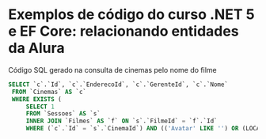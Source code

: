 # Exemplos de código do curso .NET 5 e EF Core: relacionando entidades da Alura

Código SQL gerado na consulta de cinemas pelo nome do filme

```sql
SELECT `c`.`Id`, `c`.`EnderecoId`, `c`.`GerenteId`, `c`.`Nome`
 FROM `Cinemas` AS `c`
 WHERE EXISTS (
     SELECT 1
     FROM `Sessoes` AS `s`
     INNER JOIN `Filmes` AS `f` ON `s`.`FilmeId` = `f`.`Id`
     WHERE (`c`.`Id` = `s`.`CinemaId`) AND (('Avatar' LIKE '') OR (LOCATE('Avatar', `f`.`Titulo`) > 0)))
```
